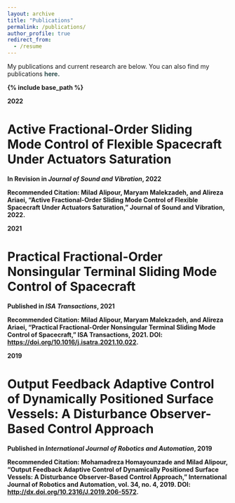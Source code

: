```yaml
---
layout: archive
title: "Publications"
permalink: /publications/
author_profile: true
redirect_from:
  - /resume
---
```


My publications and current research are below. You can also find my publications <b><a href="https://scholar.google.com/citations?hl=en&user=PvSW_5sAAAAJ&view_op=list_works&sortby=pubdate" style="text-decoration:none; color:#2F4F4F">here.</a>

{% include base_path %}

2022
  
Active Fractional-Order Sliding Mode Control of Flexible Spacecraft Under Actuators Saturation
======
**In Revision** in *Journal of Sound and Vibration*, 2022

**Recommended Citation:** **Milad Alipour**, Maryam Malekzadeh, and Alireza Ariaei, “Active Fractional-Order Sliding Mode Control of Flexible Spacecraft Under Actuators Saturation,” Journal of Sound and Vibration, 2022.
  
2021
  
Practical Fractional-Order Nonsingular Terminal Sliding Mode Control of Spacecraft
======
**Published** in *ISA Transactions*, 2021

**Recommended Citation:** **Milad Alipour**, Maryam Malekzadeh, and Alireza Ariaei, “Practical Fractional-Order Nonsingular Terminal Sliding Mode Control of Spacecraft,” ISA Transactions, 2021. DOI: <b><a href="https://doi.org/10.1016/j.isatra.2021.10.022" style="text-decoration:none; color:#2F4F4F">https://doi.org/10.1016/j.isatra.2021.10.022</a>.

2019
  
Output Feedback Adaptive Control of Dynamically Positioned Surface Vessels: A Disturbance Observer-Based Control Approach
======
**Published** in *International Journal of Robotics and Automation*, 2019

**Recommended Citation:** Mohamadreza Homayounzade and **Milad Alipour**, “Output Feedback Adaptive Control of Dynamically Positioned Surface Vessels: A Disturbance Observer-Based Control Approach,” International Journal of Robotics and Automation, vol. 34, no. 4, 2019. DOI: <b><a href="http://dx.doi.org/10.2316/J.2019.206-5572" style="text-decoration:none; color:#2F4F4F">http://dx.doi.org/10.2316/J.2019.206-5572</a>.
